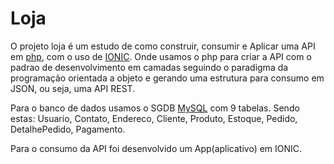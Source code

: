 # Loja

O projeto loja é um estudo de como construir, consumir e
Aplicar uma API em [php](https://www.php.net/), com o uso de [IONIC](https://ionicframework.com/). Onde usamos o php
para criar a API com o padrao de desenvolvimento em camadas
seguindo o paradigma da programação orientada a objeto e
gerando uma estrutura para consumo em JSON, ou seja, uma API
REST.

Para o banco de dados usamos o SGDB [MySQL](https://www.mysql.com/) com 9 tabelas. Sendo
estas: Usuario, Contato, Endereco, Cliente, Produto, Estoque,
Pedido, DetalhePedido, Pagamento.

Para o consumo da API foi desenvolvido um App(aplicativo) em
IONIC.